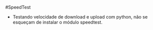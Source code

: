 #SpeedTest

* Testando velocidade de download e upload com python, não se esqueçam de instalar o módulo speedtest.
